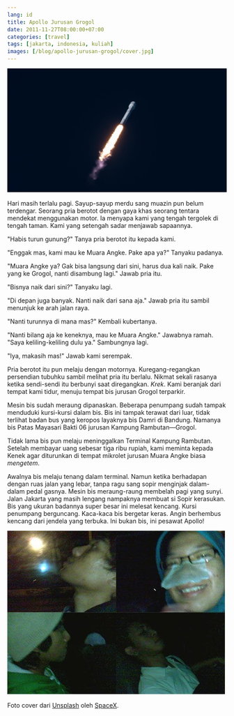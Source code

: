 ```yaml
---
lang: id
title: Apollo Jurusan Grogol
date: 2011-11-27T08:00:00+07:00
categories: [travel]
tags: [jakarta, indonesia, kuliah]
images: [/blog/apollo-jurusan-grogol/cover.jpg]
---
```

![Apollo Jurusan Grogol](cover.jpg)

Hari masih terlalu pagi. Sayup-sayup merdu sang muazin pun belum terdengar. Seorang pria berotot dengan gaya khas seorang tentara mendekat menggunakan motor. Ia menyapa kami yang tengah tergolek di tengah taman. Kami yang setengah sadar menjawab sapaannya.

"Habis turun gunung?" Tanya pria berotot itu kepada kami.

"Enggak mas, kami mau ke Muara Angke. Pake apa ya?" Tanyaku padanya.

"Muara Angke ya? Gak bisa langsung dari sini, harus dua kali naik. Pake yang ke Grogol, nanti disambung lagi." Jawab pria itu.

"Bisnya naik dari sini?" Tanyaku lagi.

"Di depan juga banyak. Nanti naik dari sana aja." Jawab pria itu sambil menunjuk ke arah jalan raya.

"Nanti turunnya di mana mas?" Kembali kubertanya.

"Nanti bilang aja ke keneknya, mau ke Muara Angke." Jawabnya ramah. "Saya keliling-keliling dulu ya." Sambungnya lagi.

"Iya, makasih mas!" Jawab kami serempak.

Pria berotot itu pun melaju dengan motornya. Kuregang-regangkan persendian tubuhku sambil melihat pria itu berlalu. Nikmat sekali rasanya ketika sendi-sendi itu berbunyi saat diregangkan. *Krek*. Kami beranjak dari tempat kami tidur, menuju tempat bis jurusan Grogol terparkir.

Mesin bis sudah meraung dipanaskan. Beberapa penumpang sudah tampak menduduki kursi-kursi dalam bis. Bis ini tampak terawat dari luar, tidak terlihat badan bus yang keropos layaknya bis Damri di Bandung. Namanya bis Patas Mayasari Bakti 06 jurusan Kampung Rambutan—Grogol.

Tidak lama bis pun melaju meninggalkan Terminal Kampung Rambutan. Setelah membayar uang sebesar tiga ribu rupiah, kami meminta kepada Kenek agar diturunkan di tempat mikrolet jurusan Muara Angke biasa *mengetem*.

Awalnya bis melaju tenang dalam terminal. Namun ketika berhadapan dengan ruas jalan yang lebar, tanpa ragu sang sopir menginjak dalam-dalam pedal gasnya. Mesin bis meraung-raung membelah pagi yang sunyi. Jalan Jakarta yang masih lengang nampaknya membuat si Sopir kerasukan. Bis yang ukuran badannya super besar ini melesat kencang. Kursi penumpang berguncang. Kaca-kaca bis bergetar keras. Angin berhembus kencang dari jendela yang terbuka. Ini bukan bis, ini pesawat Apollo!

![Di dalam Apollo jurusan Grogol.](01-mayasari-apollo.jpg)

Foto cover dari [Unsplash](https://unsplash.com/photos/pnPS3Ox_2vE) oleh [SpaceX](https://unsplash.com/@spacex).
